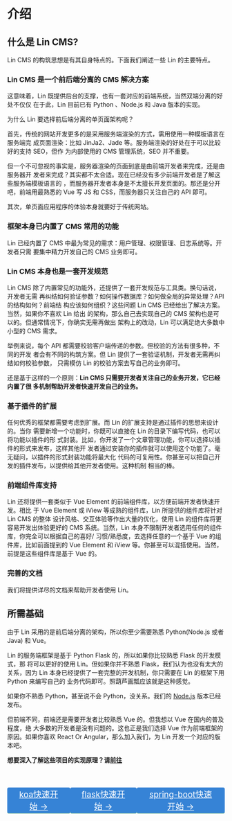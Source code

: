 # 介绍

## 什么是 Lin CMS?

Lin CMS 的构筑思想是有其自身特点的。下面我们阐述一些 Lin 的主要特点。

### Lin CMS 是一个前后端分离的 CMS 解决方案

这意味着，Lin 既提供后台的支撑，也有一套对应的前端系统，当然双端分离的好处不仅仅
在于此，Lin 目前已有 Python 、Node.js 和 Java 版本的实现。

为什么 Lin 要选择前后端分离的单页面架构呢？

首先，传统的网站开发更多的是采用服务端渲染的方式，需用使用一种模板语言在服务端完
成页面渲染：比如 JinJa2、Jade 等。服务端渲染的好处在于可以比较好的支持 SEO，但作
为内部使用的 CMS 管理系统，SEO 并不重要。

但一个不可忽视的事实是，服务器渲染的页面到底是由前端开发者来完成，还是由服务器开
发者来完成？其实都不太合适。现在已经没有多少前端开发者是了解这些服务端模板语言的
，而服务器开发者本身是不太擅长开发页面的。那还是分开吧，前端用最熟悉的 Vue 写 JS
和 CSS，而服务器只关注自己的 API 即可。

其次，单页面应用程序的体验本身就要好于传统网站。

### 框架本身已内置了 CMS 常用的功能

Lin 已经内置了 CMS 中最为常见的需求：用户管理、权限管理、日志系统等。开发者只需
要集中精力开发自己的 CMS 业务即可。

### Lin CMS 本身也是一套开发规范

Lin CMS 除了内置常见的功能外，还提供了一套开发规范与工具类。换句话说，开发者无需
再纠结如何验证参数？如何操作数据库？如何做全局的异常处理？API 的结构如何？前端结
构应该如何组织？这些问题 Lin CMS 已经给出了解决方案。当然，如果你不喜欢 Lin 给出
的架构，那么自己去实现自己的 CMS 架构也是可以的。但通常情况下，你确实无需再做出
架构上的改动，Lin 可以满足绝大多数中小型的 CMS 需求。

举例来说，每个 API 都需要校验客户端传递的参数。但校验的方法有很多种，不同的开发
者会有不同的构筑方案。但 Lin 提供了一套验证机制，开发者无需再纠结如何校验参数，
只需模仿 Lin 的校验方案去写自己的业务即可。

还是基于这样的一个原则：**Lin CMS 只需要开发者关注自己的业务开发，它已经内置了很
多机制帮助开发者快速开发自己的业务。**

### 基于插件的扩展

任何优秀的框架都需要考虑到扩展。而 Lin 的扩展支持是通过插件的思想来设计的。当你
需要新增一个功能时，你既可以直接在 Lin 的目录下编写代码，也可以将功能以插件的形
式封装。比如，你开发了一个文章管理功能，你可以选择以插件的形式来发布，这样其他开
发者通过安装你的插件就可以使用这个功能了。毫无疑问，以插件的形式封装功能将最大化
代码的可复用性。你甚至可以把自己开发的插件发布，以提供给其他开发者使用。这种机制
相当的棒。

### 前端组件库支持

Lin 还将提供一套类似于 Vue Element 的前端组件库，以方便前端开发者快速开发。相比
于 Vue Element 或 iView 等成熟的组件库，Lin 所提供的组件库将针对 Lin CMS 的整体
设计风格、交互体验等作出大量的优化，使用 Lin 的组件库将更容易开发出体验更好的
CMS 系统。当然，Lin 本身不限制开发者选用任何的组件库，你完全可以根据自己的喜好/
习惯/熟悉度，去选择任意的一个基于 Vue 的组件库，比如前面提到的 Vue Element 和
iView 等。你甚至可以混搭使用。当然，前提是这些组件库是基于 Vue 的。

### 完善的文档

我们将提供详尽的文档来帮助开发者使用 Lin。

## 所需基础

由于 Lin 采用的是前后端分离的架构，所以你至少需要熟悉 Python(Node.js 或者 Java)
和 Vue。

Lin 的服务端框架是基于 Python Flask 的，所以如果你比较熟悉 Flask 的开发模式，那
将可以更好的使用 Lin。但如果你并不熟悉 Flask，我们认为也没有太大的关系，因为 Lin
本身已经提供了一套完整的开发机制，你只需要在 Lin 的框架下用 Python 来编写自己的
业务代码即可。照葫芦画瓢应该就是这种感觉。

如果你不熟悉 Python，甚至说不会 Python，没关系。我们的
[Node.js](https://github.com/TaleLin/lin-cms-koa) 版本已经发布。

但前端不同，前端还是需要开发者比较熟悉 Vue 的。但我想以 Vue 在国内的普及程度，绝
大多数的开发者是没有问题的。这也正是我们选择 Vue 作为前端框架的原因。如果你喜欢
React Or Angular，那么加入我们，为 Lin 开发一个对应的版本吧。


**想要深入了解这些项目的实现原理？请[前往](./imooc/)**

<div class="row">

  <p class="action">
    <a href="/start/koa/" class="action-button">koa快速开始 →</a>
  </p>

  <p class="action">
    <a href="/start/flask/" class="action-button">flask快速开始 →</a>
  </p>

  <p class="action">
    <a href="/start/spring-boot/" class="action-button">spring-boot快速开始 →</a>
  </p>
</div>

<style>
.row {
  display: flex;
  justify-content: space-around;
}

.action {
  margin-top: 40px;
  text-align:center;
}

.action-button {
    display: inline-block;
    font-size: 1.2rem;
    color: #fff;
    background-color: #3683d6;
    padding: .1rem 1.6rem;
    border-radius: 4px;
    transition: background-color .1s ease;
    box-sizing: border-box;
    border-bottom: 1px solid #389d70;
}
</style>

<RightMenu />
